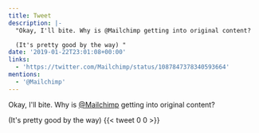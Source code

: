 ```yaml
---
title: Tweet
description: |-
  "Okay, I'll bite. Why is @Mailchimp getting into original content?

  (It's pretty good by the way) "
date: '2019-01-22T23:01:08+00:00'
links:
  - 'https://twitter.com/Mailchimp/status/1087847378340593664'
mentions:
  - '@Mailchimp'
---
```

Okay, I'll bite. Why is [@Mailchimp](https://twitter.com/@Mailchimp) getting into original content?

(It's pretty good by the way) 
      {{< tweet 0 0 >}}
    
